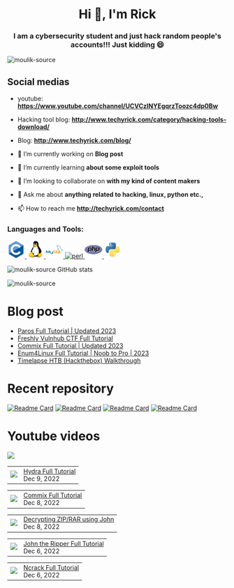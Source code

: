 <h1 align="center">Hi 👋, I'm Rick</h1>
<h3 align="center">I am a cybersecurity student and just hack random people's accounts!!! Just kidding 😄</h3>

<p align="left"> <img src="https://komarev.com/ghpvc/?username=moulik-source&label=Profile%20views&color=0e75b6&style=flat" alt="moulik-source" /> </p> 

## Social medias
- youtube: **https://www.youtube.com/channel/UCVCzINYEgqrzToozc4dp0Bw**
- Hacking tool blog: **http://www.techyrick.com/category/hacking-tools-download/**
- Blog: **http://www.techyrick.com/blog/**

- 🔭 I’m currently working on **Blog post**

- 🌱 I’m currently learning **about some exploit tools**

- 👯 I’m looking to collaborate on **with my kind of content makers**

- 💬 Ask me about **anything related to hacking, linux, python etc.,**

- 📫 How to reach me **http://techyrick.com/contact**


<h3 align="left">Languages and Tools:</h3>
<p align="left"> <a href="https://www.cprogramming.com/" target="_blank"> <img src="https://raw.githubusercontent.com/devicons/devicon/master/icons/c/c-original.svg" alt="c" width="40" height="40"/> </a> <a href="https://www.linux.org/" target="_blank"> <img src="https://raw.githubusercontent.com/devicons/devicon/master/icons/linux/linux-original.svg" alt="linux" width="40" height="40"/> </a> <a href="https://www.mysql.com/" target="_blank"> <img src="https://raw.githubusercontent.com/devicons/devicon/master/icons/mysql/mysql-original-wordmark.svg" alt="mysql" width="40" height="40"/> </a> <a href="https://www.perl.org/" target="_blank"> <img src="https://api.iconify.design/logos-perl.svg" alt="perl" width="40" height="40"/> </a> <a href="https://www.php.net" target="_blank"> <img src="https://raw.githubusercontent.com/devicons/devicon/master/icons/php/php-original.svg" alt="php" width="40" height="40"/> </a> <a href="https://www.python.org" target="_blank"> <img src="https://raw.githubusercontent.com/devicons/devicon/master/icons/python/python-original.svg" alt="python" width="40" height="40"/> </a> </p>



![moulik-source GitHub stats](https://github-readme-stats.vercel.app/api?username=moulik-source&show_icons=true&theme=vision-friendly-dark)

<p><img align="center" src="https://github-readme-streak-stats.herokuapp.com/?user=moulik-source&theme=vision-friendly-dark" alt="moulik-source" /></p>

# Blog post
<!-- BLOG-POST-LIST:START -->
- [Paros Full Tutorial | Updated 2023](https://techyrick.com/paros-full-tutorial/)
- [Freshly Vulnhub CTF Full Tutorial](https://techyrick.com/freshly-vulnhub-walkthrogh/)
- [Commix Full Tutorial | Updated 2023](https://techyrick.com/commix-full-tutorial/)
- [Enum4Linux Full Tutorial | Noob to Pro | 2023](https://techyrick.com/enum4linux-full-tutorial/)
- [Timelapse HTB &lpar;Hackthebox&rpar; Walkthrough](https://techyrick.com/timelapse-htb-hackthebox-walkthrough/)
<!-- BLOG-POST-LIST:END -->

# Recent repository 

[![Readme Card](https://github-readme-stats.vercel.app/api/pin/?username=moulik-source&repo=ddos&theme=outrun)](https://github.com/moulik-source/ddos) 
[![Readme Card](https://github-readme-stats.vercel.app/api/pin/?username=moulik-source&repo=port-scan&theme=outrun)](https://github.com/moulik-source/port-scan)
[![Readme Card](https://github-readme-stats.vercel.app/api/pin/?username=moulik-source&repo=moulik-source&theme=outrun)](https://github.com/moulik-source/moulik-source)
[![Readme Card](https://github-readme-stats.vercel.app/api/pin/?username=moulik-source&repo=hashmo&theme=outrun)](https://github.com/moulik-source/hashmo)

# Youtube videos

[<img src="https://img.shields.io/badge/-Subscribe-red?style=for-the-badge&logo=youtube&logoColor=white"/>](https://www.youtube.com/channel/UCVHmOOAGNcLK5k0i7G1gTrQ)

<!-- YOUTUBE:START --><table><tr><td><a href="https://www.youtube.com/watch?v=d2kbH1mncLQ"><img width="140px" src="https://i.ytimg.com/vi/d2kbH1mncLQ/mqdefault.jpg"></a></td>
<td><a href="https://www.youtube.com/watch?v=d2kbH1mncLQ">Hydra Full Tutorial</a><br/>Dec 9, 2022</td></tr></table>
<table><tr><td><a href="https://www.youtube.com/watch?v=b74p9o8r-40"><img width="140px" src="https://i.ytimg.com/vi/b74p9o8r-40/mqdefault.jpg"></a></td>
<td><a href="https://www.youtube.com/watch?v=b74p9o8r-40">Commix Full Tutorial</a><br/>Dec 8, 2022</td></tr></table>
<table><tr><td><a href="https://www.youtube.com/watch?v=Fa351izt_18"><img width="140px" src="https://i.ytimg.com/vi/Fa351izt_18/mqdefault.jpg"></a></td>
<td><a href="https://www.youtube.com/watch?v=Fa351izt_18">Decrypting ZIP/RAR using John</a><br/>Dec 8, 2022</td></tr></table>
<table><tr><td><a href="https://www.youtube.com/watch?v=RiWpXBMZXHU"><img width="140px" src="https://i.ytimg.com/vi/RiWpXBMZXHU/mqdefault.jpg"></a></td>
<td><a href="https://www.youtube.com/watch?v=RiWpXBMZXHU">John the Ripper Full Tutorial</a><br/>Dec 6, 2022</td></tr></table>
<table><tr><td><a href="https://www.youtube.com/watch?v=WwPT6t8m9Dw"><img width="140px" src="https://i.ytimg.com/vi/WwPT6t8m9Dw/mqdefault.jpg"></a></td>
<td><a href="https://www.youtube.com/watch?v=WwPT6t8m9Dw">Ncrack Full Tutorial</a><br/>Dec 6, 2022</td></tr></table>
<!-- YOUTUBE:END -->

